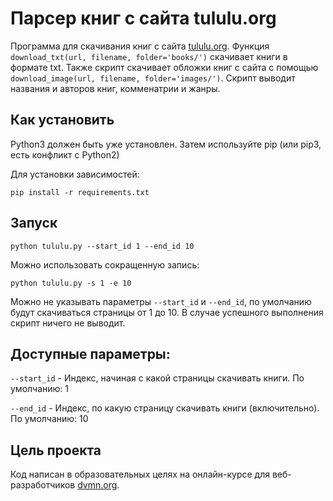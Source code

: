 # Парсер книг с сайта tululu.org
Программа для скачивания книг с сайта [tululu.org](https://tululu.org). Функция `download_txt(url, filename, folder='books/')` скачивает книги в формате txt. Также скрипт скачивает обложки книг с сайта с помощью `download_image(url, filename, folder='images/')`. Скрипт выводит названия и авторов книг, комменатрии и жанры.

## Как установить
Python3 должен быть уже установлен. Затем используйте pip (или pip3, есть конфликт с Python2)

Для установки зависимостей:
```
pip install -r requirements.txt
```
## Запуск
```
python tululu.py --start_id 1 --end_id 10
```
Можно использовать сокращенную запись:
```
python tululu.py -s 1 -e 10
```
Можно не указывать параметры `--start_id` и `--end_id`, по умолчанию будут скачиваться страницы от 1 до 10.
В случае успешного выполнения скрипт ничего не выводит.

## Доступные параметры:

`--start_id` - Индекс, начиная с какой страницы скачивать книги. По умолчанию: 1

`--end_id` - Индекс, по какую страницу скачивать книги (включительно). По умолчанию: 10

## Цель проекта
Код написан в образовательных целях на онлайн-курсе для веб-разработчиков [dvmn.org](https://dvmn.org/).